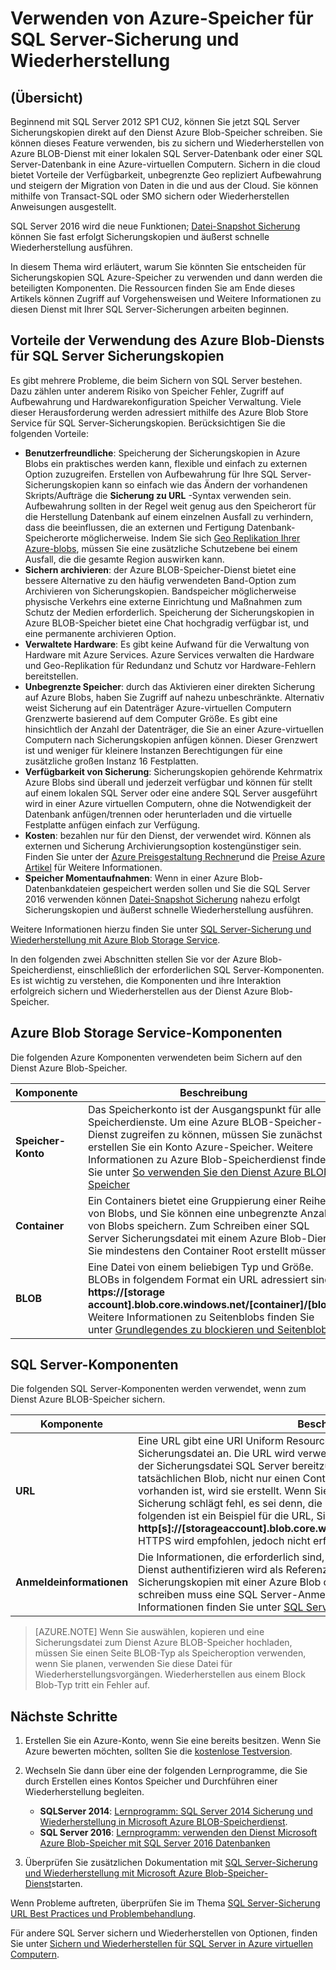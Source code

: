 <properties
    pageTitle="So verwenden Sie Azure-Speicher für SQL Server sichern und Wiederherstellen | Microsoft Azure"
    description="Erfahren Sie, wie SQL Server auf Azure-Speicher sichern. Es wird erläutert, die Vorteile von SQL-Datenbanken sichern, um Azure-Speicher."
    services="virtual-machines-windows"
    documentationCenter=""
    authors="MikeRayMSFT"
    manager="jhubbard"
    tags="azure-service-management"/>

<tags
    ms.service="virtual-machines-windows"
    ms.devlang="na"
    ms.topic="article"
    ms.tgt_pltfrm="vm-windows-sql-server"
    ms.workload="infrastructure-services"
    ms.date="07/22/2016"
    ms.author="mikeray"/>

# <a name="use-azure-storage-for-sql-server-backup-and-restore"></a>Verwenden von Azure-Speicher für SQL Server-Sicherung und Wiederherstellung

## <a name="overview"></a>(Übersicht)

Beginnend mit SQL Server 2012 SP1 CU2, können Sie jetzt SQL Server Sicherungskopien direkt auf den Dienst Azure Blob-Speicher schreiben. Sie können dieses Feature verwenden, bis zu sichern und Wiederherstellen von Azure BLOB-Dienst mit einer lokalen SQL Server-Datenbank oder einer SQL Server-Datenbank in eine Azure-virtuellen Computern. Sichern in die cloud bietet Vorteile der Verfügbarkeit, unbegrenzte Geo repliziert Aufbewahrung und steigern der Migration von Daten in die und aus der Cloud. Sie können mithilfe von Transact-SQL oder SMO sichern oder Wiederherstellen Anweisungen ausgestellt.

SQL Server 2016 wird die neue Funktionen; [Datei-Snapshot Sicherung](http://msdn.microsoft.com/library/mt169363.aspx) können Sie fast erfolgt Sicherungskopien und äußerst schnelle Wiederherstellung ausführen.

In diesem Thema wird erläutert, warum Sie könnten Sie entscheiden für Sicherungskopien SQL Azure-Speicher zu verwenden und dann werden die beteiligten Komponenten. Die Ressourcen finden Sie am Ende dieses Artikels können Zugriff auf Vorgehensweisen und Weitere Informationen zu diesen Dienst mit Ihrer SQL Server-Sicherungen arbeiten beginnen.

## <a name="benefits-of-using-the-azure-blob-service-for-sql-server-backups"></a>Vorteile der Verwendung des Azure Blob-Diensts für SQL Server Sicherungskopien

Es gibt mehrere Probleme, die beim Sichern von SQL Server bestehen. Dazu zählen unter anderem Risiko von Speicher Fehler, Zugriff auf Aufbewahrung und Hardwarekonfiguration Speicher Verwaltung. Viele dieser Herausforderung werden adressiert mithilfe des Azure Blob Store Service für SQL Server-Sicherungskopien. Berücksichtigen Sie die folgenden Vorteile:

- **Benutzerfreundliche**: Speicherung der Sicherungskopien in Azure Blobs ein praktisches werden kann, flexible und einfach zu externen Option zuzugreifen. Erstellen von Aufbewahrung für Ihre SQL Server-Sicherungskopien kann so einfach wie das Ändern der vorhandenen Skripts/Aufträge die **Sicherung zu URL** -Syntax verwenden sein. Aufbewahrung sollten in der Regel weit genug aus den Speicherort für die Herstellung Datenbank auf einem einzelnen Ausfall zu verhindern, dass die beeinflussen, die an externen und Fertigung Datenbank-Speicherorte möglicherweise. Indem Sie sich [Geo Replikation Ihrer Azure-blobs](../storage/storage-redundancy.md), müssen Sie eine zusätzliche Schutzebene bei einem Ausfall, die die gesamte Region auswirken kann.
- **Sichern archivieren**: der Azure BLOB-Speicher-Dienst bietet eine bessere Alternative zu den häufig verwendeten Band-Option zum Archivieren von Sicherungskopien. Bandspeicher möglicherweise physische Verkehrs eine externe Einrichtung und Maßnahmen zum Schutz der Medien erforderlich. Speicherung der Sicherungskopien in Azure BLOB-Speicher bietet eine Chat hochgradig verfügbar ist, und eine permanente archivieren Option.
- **Verwaltete Hardware**: Es gibt keine Aufwand für die Verwaltung von Hardware mit Azure Services. Azure Services verwalten die Hardware und Geo-Replikation für Redundanz und Schutz vor Hardware-Fehlern bereitstellen.
- **Unbegrenzte Speicher**: durch das Aktivieren einer direkten Sicherung auf Azure Blobs, haben Sie Zugriff auf nahezu unbeschränkte. Alternativ weist Sicherung auf ein Datenträger Azure-virtuellen Computern Grenzwerte basierend auf dem Computer Größe. Es gibt eine hinsichtlich der Anzahl der Datenträger, die Sie an einer Azure-virtuellen Computern nach Sicherungskopien anfügen können. Dieser Grenzwert ist und weniger für kleinere Instanzen Berechtigungen für eine zusätzliche großen Instanz 16 Festplatten.
- **Verfügbarkeit von Sicherung**: Sicherungskopien gehörende Kehrmatrix Azure Blobs sind überall und jederzeit verfügbar und können für stellt auf einem lokalen SQL Server oder eine andere SQL Server ausgeführt wird in einer Azure virtuellen Computern, ohne die Notwendigkeit der Datenbank anfügen/trennen oder herunterladen und die virtuelle Festplatte anfügen einfach zur Verfügung.
- **Kosten**: bezahlen nur für den Dienst, der verwendet wird. Können als externen und Sicherung Archivierungsoption kostengünstiger sein. Finden Sie unter der [Azure Preisgestaltung Rechner](http://go.microsoft.com/fwlink/?LinkId=277060 "Rechner Preise")und die [Preise Azure Artikel](http://go.microsoft.com/fwlink/?LinkId=277059 "Artikel Preise") für Weitere Informationen.
- **Speicher Momentaufnahmen**: Wenn in einer Azure Blob-Datenbankdateien gespeichert werden sollen und Sie die SQL Server 2016 verwenden können [Datei-Snapshot Sicherung](http://msdn.microsoft.com/library/mt169363.aspx) nahezu erfolgt Sicherungskopien und äußerst schnelle Wiederherstellung ausführen.

Weitere Informationen hierzu finden Sie unter [SQL Server-Sicherung und Wiederherstellung mit Azure Blob Storage Service](http://go.microsoft.com/fwlink/?LinkId=271617).

In den folgenden zwei Abschnitten stellen Sie vor der Azure Blob-Speicherdienst, einschließlich der erforderlichen SQL Server-Komponenten. Es ist wichtig zu verstehen, die Komponenten und ihre Interaktion erfolgreich sichern und Wiederherstellen aus der Dienst Azure Blob-Speicher.

## <a name="azure-blob-storage-service-components"></a>Azure Blob Storage Service-Komponenten

Die folgenden Azure Komponenten verwendeten beim Sichern auf den Dienst Azure Blob-Speicher.

| Komponente               | Beschreibung                          |
|---------------------|-------------------------------|
| **Speicher-Konto** | Das Speicherkonto ist der Ausgangspunkt für alle Speicherdienste. Um eine Azure BLOB-Speicher-Dienst zugreifen zu können, müssen Sie zunächst erstellen Sie ein Konto Azure-Speicher. Weitere Informationen zu Azure Blob-Speicherdienst finden Sie unter [So verwenden Sie den Dienst Azure BLOB-Speicher](https://azure.microsoft.com/develop/net/how-to-guides/blob-storage/) |
| **Container** | Ein Containers bietet eine Gruppierung einer Reihe von Blobs, und Sie können eine unbegrenzte Anzahl von Blobs speichern. Zum Schreiben einer SQL Server Sicherungsdatei mit einem Azure Blob-Dienst Sie mindestens den Container Root erstellt müssen. |
| **BLOB** | Eine Datei von einem beliebigen Typ und Größe. BLOBs in folgendem Format ein URL adressiert sind: **https://[storage account].blob.core.windows.net/[container]/[blob]**. Weitere Informationen zu Seitenblobs finden Sie unter [Grundlegendes zu blockieren und Seitenblobs](http://msdn.microsoft.com/library/azure/ee691964.aspx) |

## <a name="sql-server-components"></a>SQL Server-Komponenten

Die folgenden SQL Server-Komponenten werden verwendet, wenn zum Dienst Azure BLOB-Speicher sichern.

| Komponente               | Beschreibung                          |
|---------------------|-------------------------------|
| **URL** | Eine URL gibt eine URI Uniform Resource Identifier () in eine eindeutige Sicherungsdatei an. Die URL wird verwendet, um den Speicherort und den Namen der Sicherungsdatei SQL Server bereitzustellen. Die URL muss zu einem tatsächlichen Blob, nicht nur einen Container verweisen. Wenn das Blob nicht vorhanden ist, wird sie erstellt. Wenn Sie eine vorhandene Blob angegeben ist, Sicherung schlägt fehl, es sei denn, die > mit Formatoption angegeben ist. Im folgenden ist ein Beispiel für die URL, Sie den Befehl Sichern in geben: **http[s]://[storageaccount].blob.core.windows.net/[container]/[FILENAME.bak]**. HTTPS wird empfohlen, jedoch nicht erforderlich. |
| **Anmeldeinformationen** | Die Informationen, die erforderlich sind, herstellen und Azure BLOB-Speicher Dienst authentifizieren wird als Referenz gespeichert.  Damit SQL Server Sicherungskopien mit einer Azure Blob oder Wiederherstellen daraus zu schreiben muss eine SQL Server-Anmeldeinformationen erstellt werden. Weitere Informationen finden Sie unter [SQL Server-Anmeldeinformationen](https://msdn.microsoft.com/library/ms189522.aspx). |

> [AZURE.NOTE] Wenn Sie auswählen, kopieren und eine Sicherungsdatei zum Dienst Azure BLOB-Speicher hochladen, müssen Sie einen Seite BLOB-Typ als Speicheroption verwenden, wenn Sie planen, verwenden Sie diese Datei für Wiederherstellungsvorgängen. Wiederherstellen aus einem Block Blob-Typ tritt ein Fehler auf.

## <a name="next-steps"></a>Nächste Schritte

1. Erstellen Sie ein Azure-Konto, wenn Sie eine bereits besitzen. Wenn Sie Azure bewerten möchten, sollten Sie die [kostenlose Testversion](https://azure.microsoft.com/free/).

1. Wechseln Sie dann über eine der folgenden Lernprogramme, die Sie durch Erstellen eines Kontos Speicher und Durchführen einer Wiederherstellung begleiten.

    - **SQLServer 2014**: [Lernprogramm: SQL Server 2014 Sicherung und Wiederherstellung in Microsoft Azure BLOB-Speicherdienst](https://msdn.microsoft.com/library/jj720558\(v=sql.120\).aspx).
    - **SQL Server 2016**: [Lernprogramm: verwenden den Dienst Microsoft Azure Blob-Speicher mit SQL Server 2016 Datenbanken](https://msdn.microsoft.com/library/dn466438.aspx)

1. Überprüfen Sie zusätzlichen Dokumentation mit [SQL Server-Sicherung und Wiederherstellung mit Microsoft Azure Blob-Speicher-Dienst](https://msdn.microsoft.com/library/jj919148.aspx)starten.

Wenn Probleme auftreten, überprüfen Sie im Thema [SQL Server-Sicherung URL Best Practices und Problembehandlung](https://msdn.microsoft.com/library/jj919149.aspx).

Für andere SQL Server sichern und Wiederherstellen von Optionen, finden Sie unter [Sichern und Wiederherstellen für SQL Server in Azure virtuellen Computern](../virtual-machines/virtual-machines-windows-sql-backup-recovery.md).
